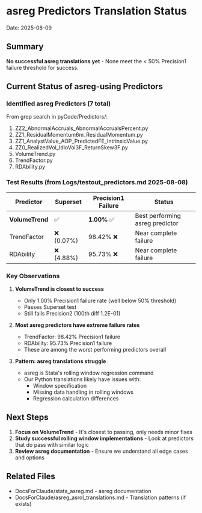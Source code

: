 # asreg Predictors Translation Status
Date: 2025-08-09

## Summary
**No successful asreg translations yet** - None meet the < 50% Precision1 failure threshold for success.

## Current Status of asreg-using Predictors

### Identified asreg Predictors (7 total)
From grep search in pyCode/Predictors/:
1. ZZ2_AbnormalAccruals_AbnormalAccrualsPercent.py
2. ZZ1_ResidualMomentum6m_ResidualMomentum.py
3. ZZ1_AnalystValue_AOP_PredictedFE_IntrinsicValue.py
4. ZZ0_RealizedVol_IdioVol3F_ReturnSkew3F.py
5. VolumeTrend.py
6. TrendFactor.py
7. RDAbility.py

### Test Results (from Logs/testout_predictors.md 2025-08-08)

| Predictor | Superset | Precision1 Failure | Status |
|-----------|----------|-------------------|---------|
| **VolumeTrend** | ✅ | **1.00%** ✅ | Best performing asreg predictor |
| TrendFactor | ❌ (0.07%) | 98.42% ❌ | Near complete failure |
| RDAbility | ❌ (4.88%) | 95.73% ❌ | Near complete failure |

### Key Observations

1. **VolumeTrend is closest to success**
   - Only 1.00% Precision1 failure rate (well below 50% threshold)
   - Passes Superset test
   - Still fails Precision2 (100th diff 1.2E-01)

2. **Most asreg predictors have extreme failure rates**
   - TrendFactor: 98.42% Precision1 failure
   - RDAbility: 95.73% Precision1 failure
   - These are among the worst performing predictors overall

3. **Pattern: asreg translations struggle**
   - asreg is Stata's rolling window regression command
   - Our Python translations likely have issues with:
     - Window specification
     - Missing data handling in rolling windows
     - Regression calculation differences

## Next Steps

1. **Focus on VolumeTrend** - It's closest to passing, only needs minor fixes
2. **Study successful rolling window implementations** - Look at predictors that do pass with similar logic
3. **Review asreg documentation** - Ensure we understand all edge cases and options

## Related Files
- DocsForClaude/stata_asreg.md - asreg documentation
- DocsForClaude/asreg_asrol_translations.md - Translation patterns (if exists)